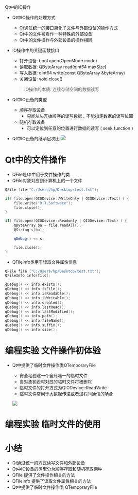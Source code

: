 Qt中的IO操作

- Qt中IO操作的处理方式
    - Qt通过统一的接口简化了文件与外部设备的操作方式
    - Qt中的文件被看作一种特殊的外部设备
    - Qt中的文件操作与外部设备的操作相同

- IO操作中的关键函数接口
    - 打开设备: bool open(OpenMode mode)
    - 读取数据: QByteArray read(qint64 maxSize)
    - 写入数据: qint64 write(const QByteArray &byteArray)
    - 关闭设备: void close()

    > IO操作的本质: 连续存储空间的数据读写

- Qt中IO设备的类型
    - 顺序存取设备
        - 只能从头开始顺序的读写数据，不能指定数据的读写位置
    - 随机存取设备
        - 可以定位到任意的位置进行数据的读写 ( seek function )

- Qt中IO设备的继承层次图
    ![](_v_images_/.png)

# Qt中的文件操作
- QFile是Qt中用于文件操作的类
- QFile对象对应到计算机上的一个文件

```cpp
QFile file("C:/Users/hp/Desktop/test.txt");

if( file.open(QIODevice::WriteOnly | QIODevice::Text) ) {
    file.write("D.T.Software");
    file.close();
}

if( file.open(QIODevice::Readonly | QIODevice::Text) ) {
    QByteArray ba = file.readAll();
    QString s(ba);

    qDebug() << s;

    file.close();
}
```
- QFilelnfo类用于读取文件属性信息

```c
QFile file ("C:/Users/hp/Desktop/test.txt");
QFileInfo info(file);

qDebug() << info.exists();
qDebug() << info.isFile();
qDebug() << info.isReadable();
qDebug() << info.isWritable();
qDebug() << info.created();
qDebug() << info.lastRead();
qDebug() << info.lastModified();
qDebug() << info.path();
qDebug() << info.fileName();
qDebug() << info.suffix();
qDebug() << info.size();
```

# 编程实验 文件操作初体验

- Qt中提供了临时文件操作类QTemporaryFile
    - 安全地创建一个全局唯一的临时文件
    - 当对象销毀时对应的临时文件将被删除
    - 临时文件的打开方式为QIODevice::ReadWrite
    - 临时文件常用于大数据传递或者进程间通信的场合

    ![](_v_images_/.png)

# 编程实验 临时文件的使用

# 小结
- Qt通过统一的方式读写文件和外部设备
- Qt中IO设备的类型分为顺序存取和随机存取两种
- QFile 提供了文件操作相关的方法
- QFilelnfo 提供了读取文件属性相关的方法
- Qt中提供了临时文件操作类 QTemporaryFile

